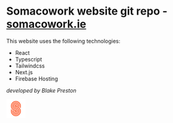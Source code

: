 # Somacowork website git repo - [somacowork.ie](https://somacowork.ie/)
This website uses the following technologies:
- React
- Typescript
- Tailwindcss
- Next.js
- Firebase Hosting

*developed by Blake Preston*

<img src="https://github.com/BeToast/somacowork.ie/blob/main/svgLogo/svg/SOMA-icon-colour.svg" alt="drawing" height="50"/>  
